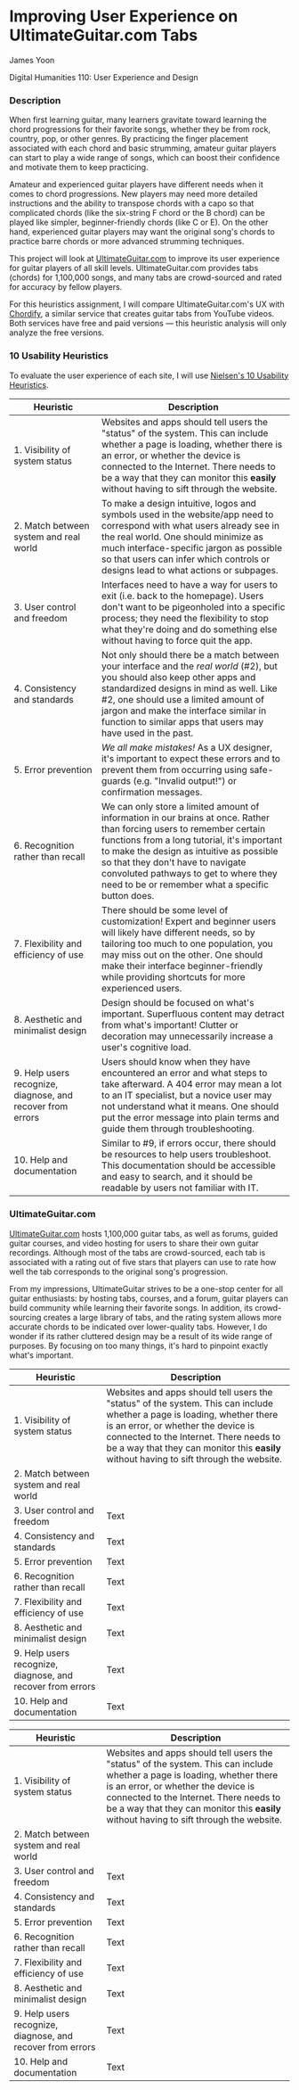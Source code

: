 # Improving User Experience on UltimateGuitar.com Tabs

James Yoon

Digital Humanities 110: User Experience and Design

### Description

When first learning guitar, many learners gravitate toward learning the chord progressions for their favorite songs, whether they be from rock, country, pop, or other genres. By practicing the finger placement associated with each chord and basic strumming, amateur guitar players can start to play a wide range of songs, which can boost their confidence and motivate them to keep practicing. 

Amateur and experienced guitar players have different needs when it comes to chord progressions. New players may need more detailed instructions and the ability to transpose chords with a capo so that complicated chords (like the six-string F chord or the B chord) can be played like simpler, beginner-friendly chords (like C or E). On the other hand, experienced guitar players may want the original song's chords to practice barre chords or more advanced strumming techniques.

This project will look at [UltimateGuitar.com](https://www.ultimate-guitar.com/) to improve its user experience for guitar players of all skill levels. UltimateGuitar.com provides tabs (chords) for 1,100,000 songs, and many tabs are crowd-sourced and rated for accuracy by fellow players.

For this heuristics assignment, I will compare UltimateGuitar.com's UX with [Chordify](https://chordify.net/en), a similar service that creates guitar tabs from YouTube videos. Both services have free and paid versions — this heuristic analysis will only analyze the free versions.

### 10 Usability Heuristics

To evaluate the user experience of each site, I will use [Nielsen's 10 Usability Heuristics](https://www.nngroup.com/articles/ten-usability-heuristics/).

| Heuristic      | Description |
| ----------- | ----------- |
| 1. Visibility of system status      | Websites and apps should tell users the "status" of the system. This can include whether a page is loading, whether there is an error, or whether the device is connected to the Internet. There needs to be a way that they can monitor this **easily** without having to sift through the website.       |
| 2. Match between system and real world    |  To make a design intuitive, logos and symbols used in the website/app need to correspond with what users already see in the real world. One should minimize as much interface-specific jargon as possible so that users can infer which controls or designs lead to what actions or subpages.    |
| 3. User control and freedom    | Interfaces need to have a way for users to exit (i.e. back to the homepage). Users don't want to be pigeonholed into a specific process; they need the flexibility to stop what they're doing and do something else without having to force quit the app.       |
| 4. Consistency and standards    | Not only should there be a match between your interface and the *real world* (#2), but you should also keep other apps and standardized designs in mind as well. Like #2, one should use a limited amount of jargon and make the interface similar in function to similar apps that users may have used in the past.       |
| 5. Error prevention    | *We all make mistakes!* As a UX designer, it's important to expect these errors and to prevent them from occurring using safe-guards (e.g. "Invalid output!") or confirmation messages.       |
| 6. Recognition rather than recall   | We can only store a limited amount of information in our brains at once. Rather than forcing users to remember certain functions from a long tutorial, it's important to make the design as intuitive as possible so that they don't have to navigate convoluted pathways to get to where they need to be or remember what a specific button does.       |
| 7. Flexibility and efficiency of use    | There should be some level of customization! Expert and beginner users will likely have different needs, so by tailoring too much to one population, you may miss out on the other. One should make their interface beginner-friendly while providing shortcuts for more experienced users.        |
| 8. Aesthetic and minimalist design    | Design should be focused on what's important. Superfluous content may detract from what's important! Clutter or decoration may unnecessarily increase a user's cognitive load.        |
| 9. Help users recognize, diagnose, and recover from errors    | Users should know when they have encountered an error and what steps to take afterward. A 404 error may mean a lot to an IT specialist, but a novice user may not understand what it means. One should put the error message into plain terms and guide them through troubleshooting.        |
| 10. Help and documentation    | Similar to #9, if errors occur, there should be resources to help users troubleshoot. This documentation should be accessible and easy to search, and it should be readable by users not familiar with IT.        |


### UltimateGuitar.com

[UltimateGuitar.com](https://www.ultimate-guitar.com/) hosts 1,100,000 guitar tabs, as well as forums, guided guitar courses, and video hosting for users to share their own guitar recordings. Although most of the tabs are crowd-sourced, each tab is associated with a rating out of five stars that players can use to rate how well the tab corresponds to the original song's progression. 

From my impressions, UltimateGuitar strives to be a one-stop center for all guitar enthusiasts: by hosting tabs, courses, and a forum, guitar players can build community while learning their favorite songs. In addition, its crowd-sourcing creates a large library of tabs, and the rating system allows more accurate chords to be indicated over lower-quality tabs. However, I do wonder if its rather cluttered design may be a result of its wide range of purposes. By focusing on too many things, it's hard to pinpoint exactly what's important.

| Heuristic      | Description |
| ----------- | ----------- |
| 1. Visibility of system status      | Websites and apps should tell users the "status" of the system. This can include whether a page is loading, whether there is an error, or whether the device is connected to the Internet. There needs to be a way that they can monitor this **easily** without having to sift through the website.       |
| 2. Match between system and real world    |        |
| 3. User control and freedom    | Text        |
| 4. Consistency and standards    | Text        |
| 5. Error prevention    | Text        |
| 6. Recognition rather than recall   | Text        |
| 7. Flexibility and efficiency of use    | Text        |
| 8. Aesthetic and minimalist design    | Text        |
| 9. Help users recognize, diagnose, and recover from errors    | Text        |
| 10. Help and documentation    | Text        |


| Heuristic      | Description |
| ----------- | ----------- |
| 1. Visibility of system status      | Websites and apps should tell users the "status" of the system. This can include whether a page is loading, whether there is an error, or whether the device is connected to the Internet. There needs to be a way that they can monitor this **easily** without having to sift through the website.       |
| 2. Match between system and real world    |        |
| 3. User control and freedom    | Text        |
| 4. Consistency and standards    | Text        |
| 5. Error prevention    | Text        |
| 6. Recognition rather than recall   | Text        |
| 7. Flexibility and efficiency of use    | Text        |
| 8. Aesthetic and minimalist design    | Text        |
| 9. Help users recognize, diagnose, and recover from errors    | Text        |
| 10. Help and documentation    | Text        |
